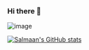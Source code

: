 ### Hi there 👋

![image](https://github-readme-activity-graph.cyclic.app/graph?username=sagedemage)

[![Salmaan's GitHub stats](https://github-readme-stats.vercel.app/api?username=sagedemage)](https://github.com/anuraghazra/github-readme-stats)


<!--
**sagedemage/sagedemage** is a ✨ _special_ ✨ repository because its `README.md` (this file) appears on your GitHub profile.

Here are some ideas to get you started:

- 🔭 I’m currently working on ...
- 🌱 I’m currently learning ...
- 👯 I’m looking to collaborate on ...
- 🤔 I’m looking for help with ...
- 💬 Ask me about ...
- 📫 How to reach me: ...
- 😄 Pronouns: ...
- ⚡ Fun fact: ...
-->
